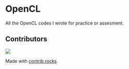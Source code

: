 # OpenCL

All the OpenCL codes I wrote for practice or assesment.

## Contributors

<a href="https://github.com/Qazalbash/OpenCL/graphs/contributors">
  <img src="https://contrib.rocks/image?repo=Qazalbash/OpenCL" />
</a>

Made with [contrib.rocks](https://contrib.rocks).
